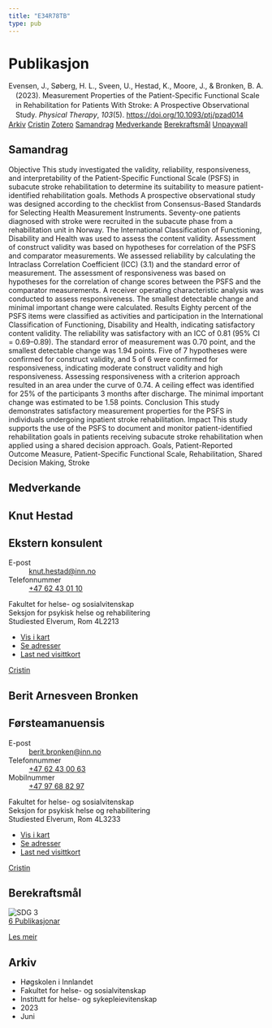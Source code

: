 ```yaml
---
title: "E34R78TB"
type: pub
---
```

<h1>Publikasjon</h1>
<article id="csl-bib-container-E34R78TB" class="csl-bib-container">
  <div class="csl-bib-body" style="line-height: 1.35; padding-left: 1em; text-indent:-1em;">
  <div class="csl-entry">Evensen, J., S&#xF8;berg, H. L., Sveen, U., Hestad, K., Moore, J., &amp; Bronken, B. A. (2023). Measurement Properties of the Patient-Specific Functional Scale in Rehabilitation for Patients With Stroke: A Prospective Observational Study. <i>Physical Therapy</i>, <i>103</i>(5). <a href="https://doi.org/10.1093/ptj/pzad014">https://doi.org/10.1093/ptj/pzad014</a></div>
</div>
  <div class="csl-bib-buttons">
    <a href="#taxonomy-article-E34R78TB" class="csl-bib-button">Arkiv</a>
    <a href="https://app.cristin.no/results/show.jsf?id=2150735" alt="Cristin URL" class="csl-bib-button">Cristin</a>
    <a href="http://zotero.org/groups/5402882/items/E34R78TB" alt="Zotero URL" class="csl-bib-button">Zotero</a>
    <a href="#abstract-article-E34R78TB" class="csl-bib-button">Samandrag</a>
    <a href="#contributors-article-E34R78TB" class="csl-bib-button">Medverkande</a>
    <a href="#sdg-article-E34R78TB" class="csl-bib-button">Berekraftsmål</a>
    <a href="https://academic.oup.com/ptj/advance-article-pdf/doi/10.1093/ptj/pzad014/49170792/pzad014.pdf" class="csl-bib-button">Unpaywall</a>
  </div>
  <div id="csl-bib-meta-container-E34R78TB"></div>
</article>
<div id="csl-bib-meta-E34R78TB" class="csl-bib-meta">
  <article id="abstract-article-E34R78TB" class="abstract-article">
    <h1>Samandrag</h1>
    Objective This study investigated the validity, reliability, responsiveness, and interpretability of the Patient-Specific Functional Scale (PSFS) in subacute stroke rehabilitation to determine its suitability to measure patient-identified rehabilitation goals. Methods A prospective observational study was designed according to the checklist from Consensus-Based Standards for Selecting Health Measurement Instruments. Seventy-one patients diagnosed with stroke were recruited in the subacute phase from a rehabilitation unit in Norway. The International Classification of Functioning, Disability and Health was used to assess the content validity. Assessment of construct validity was based on hypotheses for correlation of the PSFS and comparator measurements. We assessed reliability by calculating the Intraclass Correlation Coefficient (ICC) (3.1) and the standard error of measurement. The assessment of responsiveness was based on hypotheses for the correlation of change scores between the PSFS and the comparator measurements. A receiver operating characteristic analysis was conducted to assess responsiveness. The smallest detectable change and minimal important change were calculated. Results Eighty percent of the PSFS items were classified as activities and participation in the International Classification of Functioning, Disability and Health, indicating satisfactory content validity. The reliability was satisfactory with an ICC of 0.81 (95% CI = 0.69–0.89). The standard error of measurement was 0.70 point, and the smallest detectable change was 1.94 points. Five of 7 hypotheses were confirmed for construct validity, and 5 of 6 were confirmed for responsiveness, indicating moderate construct validity and high responsiveness. Assessing responsiveness with a criterion approach resulted in an area under the curve of 0.74. A ceiling effect was identified for 25% of the participants 3 months after discharge. The minimal important change was estimated to be 1.58 points. Conclusion This study demonstrates satisfactory measurement properties for the PSFS in individuals undergoing inpatient stroke rehabilitation. Impact This study supports the use of the PSFS to document and monitor patient-identified rehabilitation goals in patients receiving subacute stroke rehabilitation when applied using a shared decision approach. Goals, Patient-Reported Outcome Measure, Patient-Specific Functional Scale, Rehabilitation, Shared Decision Making, Stroke
  </article>
  <article id="contributors-article-E34R78TB" class="contributors-article">
    <h1>Medverkande</h1>
    <div class="personas"> <div class="vrtx-hinn-person-card"> <div class="photo"> <i class="lar la-user-circle missing-person"></i> </div> <div class="info"> <hgroup><h1>Knut Hestad</h1> <h2>Ekstern konsulent</h2> </hgroup><dl> <dt>E-post</dt> <dd> <a href="mailto:knut.hestad@inn.no">knut.hestad@inn.no</a> </dd> <dt>Telefonnummer</dt> <dd><a href="tel:+4762430110"> +47 62 43 01 10 </a></dd> </dl> <p> Fakultet for helse- og sosialvitenskap<br> Seksjon for psykisk helse og rehabilitering<br> Studiested Elverum, Rom 4L2213 </p> <ul class="vrtx-hinn-links"> <li><a href="https://www.google.com/maps?q=60.88177,11.53669">Vis i kart</a></li> <li><a href="https://www.inn.no/finn-en-ansatt/knut-hestad.html#vrtx-hinn-addresses">Se adresser</a></li> <li><a href="https://www.inn.no/finn-en-ansatt/knut-hestad.html?vrtx=vcf">Last ned visittkort</a></li> </ul> </div> </div> <a href="https://app.cristin.no/persons/show.jsf?id=43557" alt="Cristin URL" class="personas-cristin">Cristin</a> </div> <div class="personas"> <div class="vrtx-hinn-person-card"> <div class="photo"> <i class="lar la-user-circle missing-person"></i> </div> <div class="info"> <hgroup><h1>Berit Arnesveen Bronken</h1> <h2>Førsteamanuensis</h2> </hgroup><dl> <dt>E-post</dt> <dd> <a href="mailto:berit.bronken@inn.no">berit.bronken@inn.no</a> </dd> <dt>Telefonnummer</dt> <dd><a href="tel:+4762430063"> +47 62 43 00 63 </a></dd> <dt>Mobilnummer</dt> <dd><a href="tel:+4797688297"> +47 97 68 82 97 </a></dd> </dl> <p> Fakultet for helse- og sosialvitenskap<br> Seksjon for psykisk helse og rehabilitering<br> Studiested Elverum, Rom 4L3233 </p> <ul class="vrtx-hinn-links"> <li><a href="https://www.google.com/maps?q=60.88177,11.53669">Vis i kart</a></li> <li><a href="https://www.inn.no/finn-en-ansatt/berit-bronken.html#vrtx-hinn-addresses">Se adresser</a></li> <li><a href="https://www.inn.no/finn-en-ansatt/berit-bronken.html?vrtx=vcf">Last ned visittkort</a></li> </ul> </div> </div> <a href="https://app.cristin.no/persons/show.jsf?id=10549" alt="Cristin URL" class="personas-cristin">Cristin</a> </div>
  </article>
  <article id="sdg-article-E34R78TB" class="sdg-article">
    <h1>Berekraftsmål</h1>
    <div class="sdg-container"><div id="sdg3" class="sdg"> <img src="{{< params subfolder >}}images/sdg/sdg03_no.png" class="image" alt="SDG 3"> <div class="sdg-overlay"> <a href="{{< params subfolder >}}no/archive/?sdg=3#archive" class="sdg-publication-count"><span>6</span> Publikasjonar</a> <p><a href="NA" class="sdg-read-more">Les meir</a></p> </div> </div></div>
  </article>
  <article id="taxonomy-article-E34R78TB" class="taxonomy-article">
    <h1>Arkiv</h1>
    <ul>
      <li>Høgskolen i Innlandet</li>
      <li>Fakultet for helse- og sosialvitenskap</li>
      <li>Institutt for helse- og sykepleievitenskap</li>
      <li>2023</li>
      <li>Juni</li>
    </ul>
  </article>
</div>
